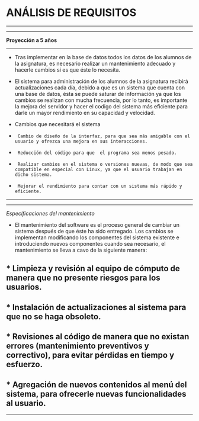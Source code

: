# ANÁLISIS DE REQUISITOS
---
---
 **Proyección a 5 años**

---

* Tras implementar en la base de datos todos los datos de los alumnos de la asignatura, es necesario realizar un mantenimiento adecuado y hacerle cambios si es que éste lo necesita.

* El sistema para administración de los alumnos de la asignatura recibirá actualizaciones cada día, debido a que es un sistema que cuenta con una base de datos, ésta se puede saturar de información ya que los cambios se realizan con mucha frecuencia, por lo tanto, es importante la mejora del servidor y hacer el codigo del sistema más eficiente para darle un mayor rendimiento en su capacidad y velocidad.

* Cambios que necesitará el sistema
*      Cambio de diseño de la interfaz, para que sea más amigable con el usuario y ofrezca una mejora en sus interacciones.
*      Reducción del código para que  el programa sea menos pesado.
*      Realizar cambios en el sistema o versiones nuevas, de modo que sea compatible en especial con Linux, ya que el usuario trabajan en dicho sistema.
*      Mejorar el rendimiento para contar con un sistema más rápido y eficiente.

---
---

*Especificaciones del mantenimiento*

* El mantenimiento del software es el proceso general de cambiar un sistema después de que éste ha sido entregado. Los cambios se implementan modificando los componentes del sistema existente e introduciendo nuevos componentes cuando sea necesario, el mantenimiento se lleva a cavo de la siguiente manera:

## * Limpieza y revisión al equipo de cómputo de manera que no presente riesgos para los usuarios.
## * Instalación de actualizaciones al sistema para que no se haga obsoleto.
## * Revisiones al código de manera que no existan errores (mantenimiento preventivos y correctivo), para evitar pérdidas en tiempo y esfuerzo.
## * Agregación de nuevos contenidos al menú del sistema, para ofrecerle nuevas funcionalidades al usuario.


---
